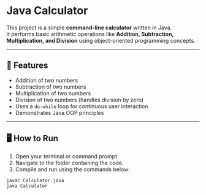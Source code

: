 #  Java Calculator

This project is a simple **command-line calculator** written in Java.  
It performs basic arithmetic operations like **Addition, Subtraction, Multiplication, and Division** using object-oriented programming concepts.

---

## 🚀 Features
- Addition of two numbers  
- Subtraction of two numbers  
- Multiplication of two numbers  
- Division of two numbers (handles division by zero)  
- Uses a `do-while` loop for continuous user interaction  
- Demonstrates Java OOP principles  

---

## 🖥️ How to Run

1. Open your terminal or command prompt.
2. Navigate to the folder containing the code.
3. Compile and run using the commands below:

```bash
javac Calculator.java
java Calculator
